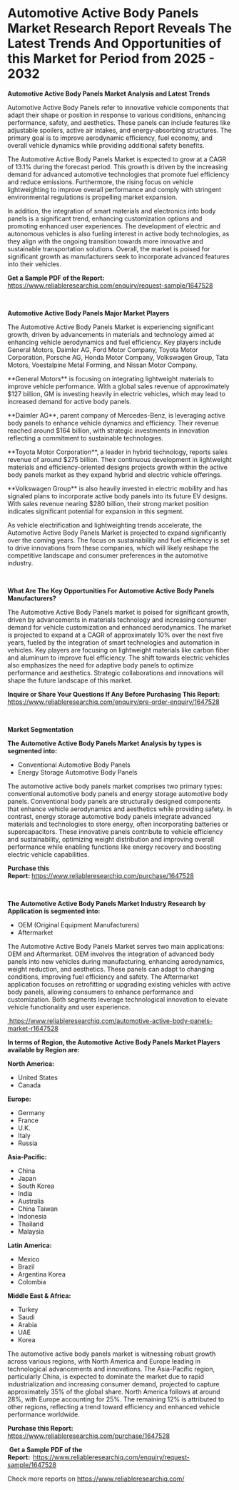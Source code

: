 <p><h1>Automotive Active Body Panels Market Research Report Reveals The Latest Trends And Opportunities of this Market for Period from 2025 - 2032</h1></p><p><strong>Automotive Active Body Panels Market Analysis and Latest Trends</strong></p>
<p><p>Automotive Active Body Panels refer to innovative vehicle components that adapt their shape or position in response to various conditions, enhancing performance, safety, and aesthetics. These panels can include features like adjustable spoilers, active air intakes, and energy-absorbing structures. The primary goal is to improve aerodynamic efficiency, fuel economy, and overall vehicle dynamics while providing additional safety benefits.</p><p>The Automotive Active Body Panels Market is expected to grow at a CAGR of 13.1% during the forecast period. This growth is driven by the increasing demand for advanced automotive technologies that promote fuel efficiency and reduce emissions. Furthermore, the rising focus on vehicle lightweighting to improve overall performance and comply with stringent environmental regulations is propelling market expansion. </p><p>In addition, the integration of smart materials and electronics into body panels is a significant trend, enhancing customization options and promoting enhanced user experiences. The development of electric and autonomous vehicles is also fueling interest in active body technologies, as they align with the ongoing transition towards more innovative and sustainable transportation solutions. Overall, the market is poised for significant growth as manufacturers seek to incorporate advanced features into their vehicles.</p></p>
<p><strong>Get a Sample PDF of the Report:&nbsp;</strong> <a href="https://www.reliableresearchiq.com/enquiry/request-sample/1647528?utm_campaign=3097&utm_medium=2&utm_source=Github&utm_content=ia&utm_term=29032025&utm_id=automotive-active-body-panels">https://www.reliableresearchiq.com/enquiry/request-sample/1647528</a></p>
<p>&nbsp;</p>
<p><strong>Automotive Active Body Panels Major Market Players</strong></p>
<p><p>The Automotive Active Body Panels Market is experiencing significant growth, driven by advancements in materials and technology aimed at enhancing vehicle aerodynamics and fuel efficiency. Key players include General Motors, Daimler AG, Ford Motor Company, Toyota Motor Corporation, Porsche AG, Honda Motor Company, Volkswagen Group, Tata Motors, Voestalpine Metal Forming, and Nissan Motor Company.</p><p>**General Motors** is focusing on integrating lightweight materials to improve vehicle performance. With a global sales revenue of approximately $127 billion, GM is investing heavily in electric vehicles, which may lead to increased demand for active body panels.</p><p>**Daimler AG**, parent company of Mercedes-Benz, is leveraging active body panels to enhance vehicle dynamics and efficiency. Their revenue reached around $164 billion, with strategic investments in innovation reflecting a commitment to sustainable technologies.</p><p>**Toyota Motor Corporation**, a leader in hybrid technology, reports sales revenue of around $275 billion. Their continuous development in lightweight materials and efficiency-oriented designs projects growth within the active body panels market as they expand hybrid and electric vehicle offerings.</p><p>**Volkswagen Group** is also heavily invested in electric mobility and has signaled plans to incorporate active body panels into its future EV designs. With sales revenue nearing $280 billion, their strong market position indicates significant potential for expansion in this segment.</p><p>As vehicle electrification and lightweighting trends accelerate, the Automotive Active Body Panels Market is projected to expand significantly over the coming years. The focus on sustainability and fuel efficiency is set to drive innovations from these companies, which will likely reshape the competitive landscape and consumer preferences in the automotive industry.</p></p>
<p>&nbsp;</p>
<p><strong>What Are The Key Opportunities For Automotive Active Body Panels Manufacturers?</strong></p>
<p><p>The Automotive Active Body Panels market is poised for significant growth, driven by advancements in materials technology and increasing consumer demand for vehicle customization and enhanced aerodynamics. The market is projected to expand at a CAGR of approximately 10% over the next five years, fueled by the integration of smart technologies and automation in vehicles. Key players are focusing on lightweight materials like carbon fiber and aluminum to improve fuel efficiency. The shift towards electric vehicles also emphasizes the need for adaptive body panels to optimize performance and aesthetics. Strategic collaborations and innovations will shape the future landscape of this market.</p></p>
<p><strong>Inquire or Share Your Questions If Any Before Purchasing This Report:</strong> <a href="https://www.reliableresearchiq.com/enquiry/pre-order-enquiry/1647528?utm_campaign=3097&utm_medium=2&utm_source=Github&utm_content=ia&utm_term=29032025&utm_id=automotive-active-body-panels">https://www.reliableresearchiq.com/enquiry/pre-order-enquiry/1647528</a></p>
<p>&nbsp;</p>
<p><strong>Market Segmentation</strong></p>
<p><strong>The Automotive Active Body Panels Market Analysis by types is segmented into:</strong></p>
<p><ul><li>Conventional Automotive Body Panels</li><li>Energy Storage Automotive Body Panels</li></ul></p>
<p><p>The automotive active body panels market comprises two primary types: conventional automotive body panels and energy storage automotive body panels. Conventional body panels are structurally designed components that enhance vehicle aerodynamics and aesthetics while providing safety. In contrast, energy storage automotive body panels integrate advanced materials and technologies to store energy, often incorporating batteries or supercapacitors. These innovative panels contribute to vehicle efficiency and sustainability, optimizing weight distribution and improving overall performance while enabling functions like energy recovery and boosting electric vehicle capabilities.</p></p>
<p><strong>Purchase this Report:&nbsp;</strong><a href="https://www.reliableresearchiq.com/purchase/1647528?utm_campaign=3097&utm_medium=2&utm_source=Github&utm_content=ia&utm_term=29032025&utm_id=automotive-active-body-panels">https://www.reliableresearchiq.com/purchase/1647528</a></p>
<p>&nbsp;</p>
<p><strong>The Automotive Active Body Panels Market Industry Research by Application is segmented into:</strong></p>
<p><ul><li>OEM (Original Equipment Manufacturers)</li><li>Aftermarket</li></ul></p>
<p><p>The Automotive Active Body Panels Market serves two main applications: OEM and Aftermarket. OEM involves the integration of advanced body panels into new vehicles during manufacturing, enhancing aerodynamics, weight reduction, and aesthetics. These panels can adapt to changing conditions, improving fuel efficiency and safety. The Aftermarket application focuses on retrofitting or upgrading existing vehicles with active body panels, allowing consumers to enhance performance and customization. Both segments leverage technological innovation to elevate vehicle functionality and user experience.</p></p>
<p><a href="https://www.reliableresearchiq.com/automotive-active-body-panels-market-r1647528?utm_campaign=3097&utm_medium=2&utm_source=Github&utm_content=ia&utm_term=29032025&utm_id=automotive-active-body-panels">&nbsp;https://www.reliableresearchiq.com/automotive-active-body-panels-market-r1647528</a></p>
<p><strong>In terms of Region, the Automotive Active Body Panels Market Players available by Region are:</strong></p>
<p>
    <p> <strong> North America: </strong>
        <ul>
            <li>United States</li>
            <li>Canada</li>
        </ul>
        </p> 
    <p> <strong> Europe: </strong>
        <ul>
            <li>Germany</li>
            <li>France</li>
            <li>U.K.</li>
            <li>Italy</li>
            <li>Russia</li>
        </ul>
        </p> 
    <p> <strong> Asia-Pacific: </strong>
        <ul>
            <li>China</li>
            <li>Japan</li>
            <li>South Korea</li>
            <li>India</li>
            <li>Australia</li>
            <li>China Taiwan</li>
            <li>Indonesia</li>
            <li>Thailand</li>
            <li>Malaysia</li>
        </ul>
        </p> 
    <p> <strong> Latin America: </strong>
        <ul>
            <li>Mexico</li>
            <li>Brazil</li>
            <li>Argentina Korea</li>
            <li>Colombia</li>
        </ul>
        </p> 
    <p> <strong> Middle East & Africa: </strong>
        <ul>
            <li>Turkey</li>
            <li>Saudi</li>
            <li>Arabia</li>
            <li>UAE</li>
            <li>Korea</li>
        </ul>
    </p>
    </p>
<p><p>The automotive active body panels market is witnessing robust growth across various regions, with North America and Europe leading in technological advancements and innovations. The Asia-Pacific region, particularly China, is expected to dominate the market due to rapid industrialization and increasing consumer demand, projected to capture approximately 35% of the global share. North America follows at around 28%, with Europe accounting for 25%. The remaining 12% is attributed to other regions, reflecting a trend toward efficiency and enhanced vehicle performance worldwide.</p></p>
<p><strong>Purchase this Report: </strong><a href="https://www.reliableresearchiq.com/purchase/1647528?utm_campaign=3097&utm_medium=2&utm_source=Github&utm_content=ia&utm_term=29032025&utm_id=automotive-active-body-panels">https://www.reliableresearchiq.com/purchase/1647528</a></p>
<p>&nbsp;<strong>Get a Sample PDF of the Report:&nbsp;&nbsp;</strong><a href="https://www.reliableresearchiq.com/enquiry/request-sample/1647528?utm_campaign=3097&utm_medium=2&utm_source=Github&utm_content=ia&utm_term=29032025&utm_id=automotive-active-body-panels">https://www.reliableresearchiq.com/enquiry/request-sample/1647528</a></p>
<p><strong></strong></p>
<p>Check more reports on <a href="https://www.reliableresearchiq.com/?utm_campaign=3097&utm_medium=2&utm_source=Github&utm_content=ia&utm_term=29032025&utm_id=automotive-active-body-panels">https://www.reliableresearchiq.com/</a></p>